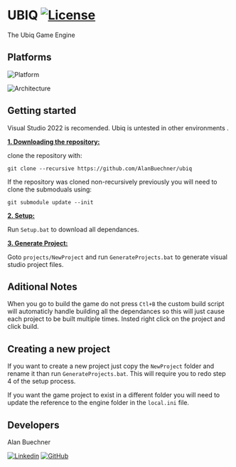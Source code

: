 # UBIQ [![License](https://img.shields.io/github/license/AlanBuechner/ubiq)](https://github.com/AlanBuechner/Romulus/blob/master/LICENSE)
The Ubiq Game Engine

## Platforms
![Platform](https://img.shields.io/badge/Windows-0078D6?style=for-the-badge&logo=windows&logoColor=white)

![Architecture](https://img.shields.io/badge/Architecture-x64-blue.svg)


## Getting started
Visual Studio 2022 is recomended. Ubiq is untested in other environments .

<ins>**1. Downloading the repository:**</ins>

clone the repository with:

```
git clone --recursive https://github.com/AlanBuechner/ubiq
```

If the repository was cloned non-recursively previously you will need to clone the submoduals using:

```
git submodule update --init
```
<ins>**2. Setup:**</ins>

Run `Setup.bat` to download all dependances.

<ins>**3. Generate Project:**</ins>

Goto `projects/NewProject` and run `GenerateProjects.bat` to generate visual studio project files.

## Aditional Notes

When you go to build the game do not press `Ctl+B` the custom build script will automaticly handle building all the dependances so this will just cause each project to be built multiple times. Insted right click on the project and click build.

## Creating a new project

If you want to create a new project just copy the `NewProject` folder and rename it than run `GenerateProjects.bat`. This will require you to redo step 4 of the setup process.

If you want the game project to exist in a different folder you will need to update the reference to the engine folder in the `local.ini` file.

## Developers

Alan Buechner

[![Linkedin](https://img.shields.io/badge/LinkedIn-0077B5?style=for-the-badge&logo=linkedin&logoColor=white)](https://www.linkedin.com/in/alan-buechner-223aa5206/)
[![GitHub](https://img.shields.io/badge/GitHub-100000?style=for-the-badge&logo=github&logoColor=white)](https://github.com/AlanBuechner)

